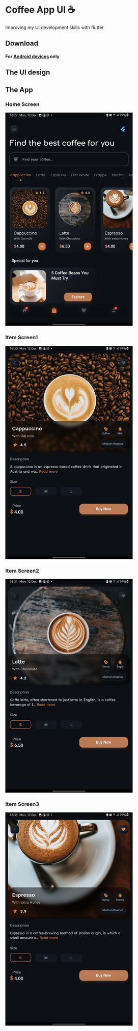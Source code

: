 # Coffee App UI ☕

Improving my UI development skills with flutter

## Download
#### For [Android devices](https://drive.google.com/file/d/1hjN7cLROGusrJRzmv-AQG_6EqUQFbyvp/view?usp=sharing) only

## The UI design


## The App 
### Home Screen
<img src = "screenshots/Shot1.jpg" width = "400">

### Item Screen1
<img src = "screenshots/Shot2.jpg" width = "400">

### Item Screen2
<img src = "screenshots/Shot3.jpg" width = "400">

### Item Screen3
<img src = "screenshots/Shot4.jpg" width = "400">
